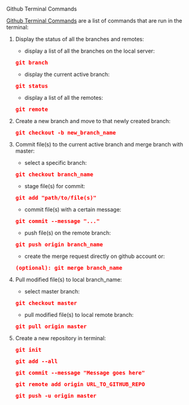 Github Terminal Commands

[Github Terminal Commands](https://education.github.com/git-cheat-sheet-education.pdf "Git Cheat Sheet") are a list of commands that are run in the terminal:

1. Display the status of all the branches and remotes:

   * display a list of all the branches on the local server:
    <span style="color:red; font-weight:bold;">
        <pre>git branch</pre>
    </span>

    * display the current active branch:
    <span style="color:red; font-weight:bold;">
        <pre>git status</pre>
    </span>

    * display a list of all the remotes:
    <span style="color:red; font-weight:bold;">
        <pre>git remote</pre>
    </span>

2. Create a new branch and move to that newly created branch:
   
    <span style="color:red; font-weight:bold;">
        <pre>git checkout -b new_branch_name</pre>
    </span>

3. Commit file(s) to the current active branch and merge branch with master:

   * select a specific branch:
    <span style="color:red; font-weight:bold;">
        <pre>git checkout branch_name</pre>
    </span>

   * stage file(s) for commit:
    <span style="color:red; font-weight:bold;">
        <pre>git add "path/to/file(s)"</pre>
    </span>

   * commit file(s) with a certain message:
    <span style="color:red; font-weight:bold;">
        <pre>git commit --message "..."</pre>
    </span>

   * push file(s) on the remote branch:
    <span style="color:red; font-weight:bold;">
        <pre>git push origin branch_name</pre>
    </span>

    * create the merge request directly on github account or:
    <span style="color:red; font-weight:bold;">
        <pre>(optional): git merge branch_name</pre>
    </span>

4. Pull modified file(s) to local branch_name:

   * select master branch:
    <span style="color:red; font-weight:bold;">
        <pre>git checkout master</pre>
    </span>

   * pull modified file(s) to local remote branch:
    <span style="color:red; font-weight:bold;">
        <pre>git pull origin master</pre>
    </span>

5. Create a new repository in terminal:

    <span style="color:red; font-weight:bold;">
        <pre>git init</pre>
    </span>
    <span style="color:red; font-weight:bold;">
        <pre>git add --all</pre>
    </span>
    <span style="color:red; font-weight:bold;">
        <pre>git commit --message "Message goes here"</pre>
    </span>
    <span style="color:red; font-weight:bold;">
        <pre>git remote add origin URL_TO_GITHUB_REPO</pre>
    </span>
    <span style="color:red; font-weight:bold;">
        <pre>git push -u origin master</pre>
    </span>

